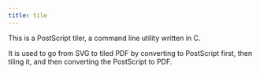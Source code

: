 ```yaml
---
title: tile
---
```


 

<RepoPage repo="tile" />

This is a PostScript tiler, a command line utility written in C.

It is used to go from SVG to tiled PDF by converting to PostScript first, then tiling it, and then converting the PostScript to PDF.
